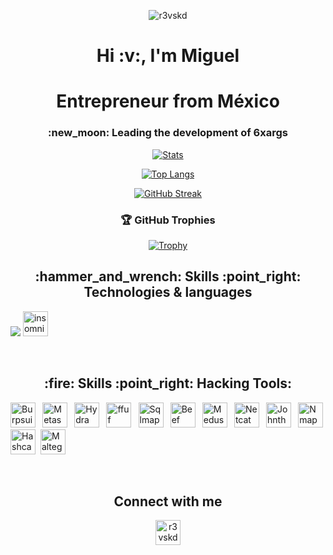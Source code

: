 <p align="center"> <img src="https://komarev.com/ghpvc/?username=r3vskd&color=blueviolet&style=plastic" alt="r3vskd" /> </p>
<h1 align="center">Hi :v:, I'm Miguel</h1>
<h1 align="center">Entrepreneur from México</h2>
<h3 align="center"> :new_moon: Leading the development of 6xargs </h3>

<div align="center">

[![Stats](https://github-readme-stats.vercel.app/api/?username=r3vskd&count_private=true&theme=tokyonight&showicons=true)]()

[![Top Langs](https://github-readme-stats.vercel.app/api/top-langs/?username=r3vskd&layout=compact&theme=tokyonight)]()

[![GitHub Streak](https://github-readme-streak-stats.herokuapp.com/?user=r3vskd&theme=tokyonight)]()

### 🏆 GitHub Trophies
[![Trophy](https://github-profile-trophy.vercel.app/?username=r3vskd&theme=tokyonight)]()

</div>

<h2 align="center"> :hammer_and_wrench: Skills :point_right: Technologies & languages</h2>
<div>
  <p align="justify">
    <img align="justify" src="https://skillicons.dev/icons?i=linux,neovim,html,css,js,py,bash,go,git,github,nodejs,bootstrap,docker,remix,postgresql,mysql,mongodb,expressjs,cloudflare,obsidian" />
    <img align="justify" src="https://icons.iconarchive.com/icons/papirus-team/papirus-apps/256/insomnia-icon.png" tittle="insomnia" alt="insomnia" width="40" height="40" />
</p>
</div>
<br>
<h2 align="center"> :fire: Skills :point_right: Hacking Tools:</h2>
<div align="justify">
  <p align="justify">
    <img src="https://www.kali.org/tools/burpsuite/images/burpsuite-logo.svg" title="Burpsuite" alt="Burpsuite" width="40" height="40"/>&nbsp;
    <img src="https://www.kali.org/tools/metasploit-framework/images/metasploit-framework-logo.svg" title="Metasploit" alt="Metasploit" width="40" height="40"/>&nbsp;
    <img src="https://www.kali.org/tools/hydra/images/hydra-logo.svg" title="Hydra" alt="Hydra" width="40" height="40"/>&nbsp;
    <img src="https://www.kali.org/tools/ffuf/images/ffuf-logo.svg" title="ffuf" alt="ffuf" width="40" height="40"/>&nbsp;
    <img src="https://www.kali.org/tools/sqlmap/images/sqlmap-logo.svg" title="Sqlmap" alt="Sqlmap" width="40" height="40"/>&nbsp;
    <img src="https://www.kali.org/tools/beef-xss/images/beef-xss-logo.svg" title="Beef" alt="Beef" width="40" height="40"/>&nbsp;
    <img src="https://www.kali.org/tools/medusa/images/medusa-logo.svg" title="Medusa" alt="Medusa" width="40" height="40"/>&nbsp;
    <img src="https://www.kali.org/tools/netcat/images/netcat-logo.svg" title="Netcat" alt="Netcat" width="40" height="40"/>&nbsp;
    <img src="https://www.kali.org/tools/john/images/john-logo.svg" title="Johntheripper" alt="Johntheripper" width="40" height="40"/>&nbsp;
    <img src="https://www.kali.org/tools/nmap/images/nmap-logo.svg" title="Nmap" alt="Nmap" width="40" height="40"/>&nbsp;
    <img src="https://www.kali.org/tools/hashcat/images/hashcat-logo.svg" title="Hashcat" alt="Hashcat" width="40" height="40"/>&nbsp;
    <img src="https://www.kali.org/tools/maltego/images/maltego-logo.svg" title="Maltego" alt="Maltego" width="40" height="40"/>&nbsp;
  </p>
</div>
<br>
<h2 align="center">Connect with me</h2>
<p align="center">
  <p align="center"> <a href="https://twitter.com/r3vskd" target="blank"><img src="https://uxwing.com/wp-content/themes/uxwing/download/brands-and-social-media/x-social-media-round-icon.png" alt="r3vskd" width="40" height="40"/></a> </p>
</p>
